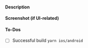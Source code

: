 #### Description

#### Screenshot (if UI-related)

#### To-Dos

- [ ] Successful build `yarn ios/android`

